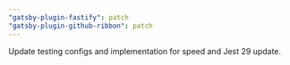```yaml
---
"gatsby-plugin-fastify": patch
"gatsby-plugin-github-ribbon": patch
---
```


Update testing configs and implementation for speed and Jest 29 update.
